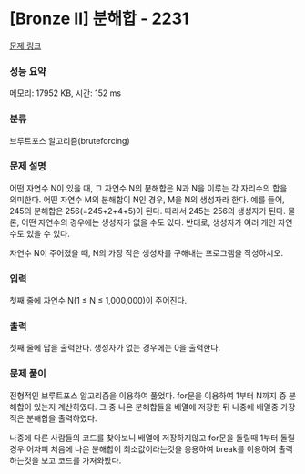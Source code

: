# [Bronze II] 분해합 - 2231 

[문제 링크](https://www.acmicpc.net/problem/2231) 

### 성능 요약

메모리: 17952 KB, 시간: 152 ms

### 분류

브루트포스 알고리즘(bruteforcing)

### 문제 설명

<p>어떤 자연수 N이 있을 때, 그 자연수 N의 분해합은 N과 N을 이루는 각 자리수의 합을 의미한다. 어떤 자연수 M의 분해합이 N인 경우, M을 N의 생성자라 한다. 예를 들어, 245의 분해합은 256(=245+2+4+5)이 된다. 따라서 245는 256의 생성자가 된다. 물론, 어떤 자연수의 경우에는 생성자가 없을 수도 있다. 반대로, 생성자가 여러 개인 자연수도 있을 수 있다.</p>

<p>자연수 N이 주어졌을 때, N의 가장 작은 생성자를 구해내는 프로그램을 작성하시오.</p>

### 입력 

 <p>첫째 줄에 자연수 N(1 ≤ N ≤ 1,000,000)이 주어진다.</p>

### 출력 

 <p>첫째 줄에 답을 출력한다. 생성자가 없는 경우에는 0을 출력한다.</p>

### 문제 풀이

전형적인 브루트포스 알고리즘을 이용하여 풀었다.
for문을 이용하여 1부터 N까지 중 분해합이 있는지 계산하였다.
그 중 나온 분해합들을 배열에 저장한 뒤 나중에 배열중 가장 적은 분해합을 출력하였다.

나중에 다른 사람들의 코드를 찾아보니 배열에 저장하지않고 for문을 돌릴때 1부터 돌릴경우 어차피 처음에 나온 분해합이 최소값이라는것을 응용하여 break를 이용하여 출력하는것을 보고 코드를 가져와봤다.

